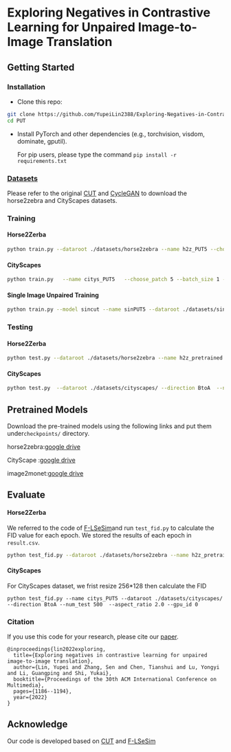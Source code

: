 # Exploring Negatives in Contrastive Learning for Unpaired Image-to-Image Translation



## Getting Started

### Installation

- Clone this repo:

```bash
git clone https://github.com/YupeiLin2388/Exploring-Negatives-in-Contrastive-Learning-for-Unpaired-Image-to-Image-Translation PUT
cd PUT
```

- Install PyTorch and other dependencies (e.g., torchvision, visdom, dominate, gputil).

  For pip users, please type the command `pip install -r requirements.txt`

### [Datasets](https://github.com/taesungp/contrastive-unpaired-translation/blob/master/docs/datasets.md)

Please refer to the original [CUT](https://github.com/taesungp/contrastive-unpaired-translation) and [CycleGAN](https://github.com/junyanz/pytorch-CycleGAN-and-pix2pix) to download the horse2zebra and CityScapes datasets.

### Training

#### Horse2Zerba

```bash
python train.py --dataroot ./datasets/horse2zebra --name h2z_PUT5 --choose_patch 5 --batch_size 1 --gpu_id 0
```

#### CityScapes

```bash
python train.py   --name citys_PUT5   --choose_patch 5 --batch_size 1 --dataroot ./datasets/cityscapes/ --direction BtoA --gpu_id 0
```

####  Single Image Unpaired Training

```bash
python train.py --model sincut --name sinPUT5 --dataroot ./datasets/single_image_monet_etretat --choose_patch 5
```

### Testing

#### Horse2Zerba

```bash
python test.py --dataroot ./datasets/horse2zebra --name h2z_pretrained 
```

#### CityScapes

```bash
python test.py  --dataroot ./datasets/cityscapes/ --direction BtoA  --name CityScapes_pretrained 
```

## Pretrained Models

Download the pre-trained models using the following links and put them under`checkpoints/` directory.

horse2zebra:[google drive](https://drive.google.com/drive/folders/1WHlLcdwyoaYvXiHl-yOd6zZb-ja854_V?usp=sharing)

CityScape :[google drive](https://drive.google.com/drive/folders/1HYNhX4SbrqtC8Cv6kgl71hbIeKrz_ozO?usp=sharing)

image2monet:[google drive](https://drive.google.com/drive/folders/1xQ17DKW6faNXvksd87UGoLsYYeN3PAGV?usp=sharing)

## Evaluate

#### Horse2Zerba

We referred to the code of [F-LSeSim](https://github.com/lyndonzheng/F-LSeSim)and run `test_fid.py`  to calculate the FID value for each epoch. We stored the results of each epoch in `result.csv`.

```bash
python test_fid.py --dataroot ./datasets/horse2zebra --name h2z_pretrained --num_test 500   --gpu_id 0
```

#### CityScapes

For CityScapes dataset, we frist resize 256*128 then calculate the  FID

```
python test_fid.py --name citys_PUT5 --dataroot ./datasets/cityscapes/ --direction BtoA --num_test 500  --aspect_ratio 2.0 --gpu_id 0
```





### Citation

If you use this code for your research, please cite our [paper](https://arxiv.org/abs/2204.11018).

```
@inproceedings{lin2022exploring,
  title={Exploring negatives in contrastive learning for unpaired image-to-image translation},
  author={Lin, Yupei and Zhang, Sen and Chen, Tianshui and Lu, Yongyi and Li, Guangping and Shi, Yukai},
  booktitle={Proceedings of the 30th ACM International Conference on Multimedia},
  pages={1186--1194},
  year={2022}
}
```

## Acknowledge

Our code is developed based on [CUT](https://github.com/taesungp/contrastive-unpaired-translation) and   [F-LSeSim](https://github.com/lyndonzheng/F-LSeSim)
